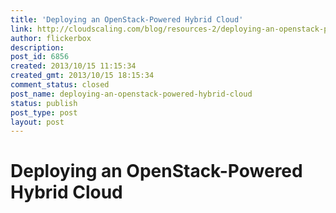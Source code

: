 ```yaml
---
title: 'Deploying an OpenStack-Powered Hybrid Cloud'
link: http://cloudscaling.com/blog/resources-2/deploying-an-openstack-powered-hybrid-cloud/
author: flickerbox
description: 
post_id: 6856
created: 2013/10/15 11:15:34
created_gmt: 2013/10/15 18:15:34
comment_status: closed
post_name: deploying-an-openstack-powered-hybrid-cloud
status: publish
post_type: post
layout: post
---
```


# Deploying an OpenStack-Powered Hybrid Cloud

